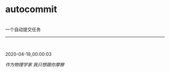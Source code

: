 #  autocommit
<br>
一个自动提交任务

<hr>
<br>

2020-04-19_00:00:03 <div id="post82" class="post82"> <cite>作为物理学家 我只想跟你摩擦</cite> </div>

